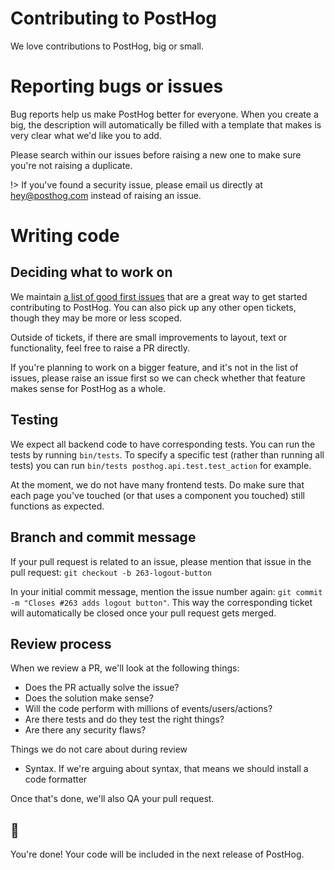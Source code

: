 # Contributing to PostHog

We love contributions to PostHog, big or small.


# Reporting bugs or issues

Bug reports help us make PostHog better for everyone. When you create a big, the description will automatically be filled with a template that makes is very clear what we'd like you to add.

Please search within our issues before raising a new one to make sure you're not raising a duplicate.

!> If you've found a security issue, please email us directly at [hey@posthog.com](mailto:hey@posthog.com) instead of raising an issue.


# Writing code 

## Deciding what to work on

We maintain [a list of good first issues](https://github.com/PostHog/posthog/issues?q=is%3Aissue+is%3Aopen+label%3A%22good+first+issue%22) that are a great way to get started contributing to PostHog. You can also pick up any other open tickets, though they may be more or less scoped.

Outside of tickets, if there are small improvements to layout, text or functionality, feel free to raise a PR directly.

If you're planning to work on a bigger feature, and it's not in the list of issues, please raise an issue first so we can check whether that feature makes sense for PostHog as a whole.

## Testing

We expect all backend code to have corresponding tests. You can run the tests by running `bin/tests`. To specify a specific test (rather than running all tests) you can run `bin/tests posthog.api.test.test_action` for example.

At the moment, we do not have many frontend tests. Do make sure that each page you've touched (or that uses a component you touched) still functions as expected.

## Branch and commit message

If your pull request is related to an issue, please mention that issue in the pull request: `git checkout -b 263-logout-button`

In your initial commit message, mention the issue number again: `git commit -m "Closes #263 adds logout button"`. This way the corresponding ticket will automatically be closed once your pull request gets merged.

## Review process

When we review a PR, we'll look at the following things:
- Does the PR actually solve the issue?
- Does the solution make sense?
- Will the code perform with millions of events/users/actions?
- Are there tests and do they test the right things?
- Are there any security flaws?

Things we do not care about during review
- Syntax. If we're arguing about syntax, that means we should install a code formatter

Once that's done, we'll also QA your pull request.

## 🎉

You're done! Your code will be included in the next release of PostHog.
